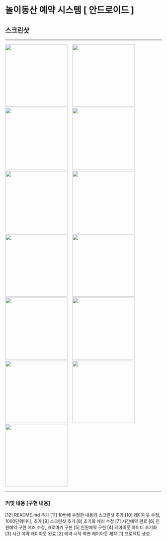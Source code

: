 # 놀이동산 예약 시스템 [ 안드로이드 ]

<h2>스크린샷</h2>
<hr>
<img width=200 src="https://github.com/Curookie/Android3_161202/blob/master/app/pics/Screenshot_1481268977.png?raw=true">&nbsp;&nbsp;&nbsp;
<img width=200 src="https://github.com/Curookie/Android3_161202/blob/master/app/pics/Screenshot_1481268982.png?raw=true">&nbsp;&nbsp;&nbsp;
<img width=200 src="https://github.com/Curookie/Android3_161202/blob/master/app/pics/Screenshot_1481268989.png?raw=true">&nbsp;&nbsp;&nbsp;
<img width=200 src="https://github.com/Curookie/Android3_161202/blob/master/app/pics/Screenshot_1481268997.png?raw=true">&nbsp;&nbsp;&nbsp;
<img width=200 src="https://github.com/Curookie/Android3_161202/blob/master/app/pics/Screenshot_1481269005.png?raw=true">&nbsp;&nbsp;&nbsp;
<img width=200 src="https://github.com/Curookie/Android3_161202/blob/master/app/pics/Screenshot_1481269011.png?raw=true">&nbsp;&nbsp;&nbsp;
<img width=200 src="https://github.com/Curookie/Android3_161202/blob/master/app/pics/Screenshot_1481269017.png?raw=true">&nbsp;&nbsp;&nbsp;
<img width=200 src="https://github.com/Curookie/Android3_161202/blob/master/app/pics/Screenshot_1481269025.png?raw=true">&nbsp;&nbsp;&nbsp;
<img width=200 src="https://github.com/Curookie/Android3_161202/blob/master/app/pics/Screenshot_1481269064.png?raw=true">&nbsp;&nbsp;&nbsp;
<img width=200 src="https://github.com/Curookie/Android3_161202/blob/master/app/pics/Screenshot_1481269087.png?raw=true">&nbsp;&nbsp;&nbsp;
<img width=200 src="https://github.com/Curookie/Android3_161202/blob/master/app/pics/Screenshot_1481269093.png?raw=true">&nbsp;&nbsp;&nbsp;
<img width=200 src="https://github.com/Curookie/Android3_161202/blob/master/app/pics/Screenshot_1481269099.png?raw=true">&nbsp;&nbsp;&nbsp;
<img width=200 src="https://github.com/Curookie/Android3_161202/blob/master/app/pics/Screenshot_1481269103.png?raw=true">&nbsp;&nbsp;&nbsp;
<br>
<hr>
<h3>커밋 내용 [구현 내용]</h3>
[12] README.md 추가
[11] 10번에 수정한 내용의 스크린샷 추가
[10] 레이아웃 수정, 1000단위마다, 추가
[9] 스크린샷 추가
[8] 초기화 에러 수정
[7] 시간예약 완료
[6] 인원예약 구현 에러 수정, 크로마키 구현
[5] 인원예약 구현
[4] 레아이웃 아이디 초기화
[3] 시간 예약 레이아웃 완료
[2] 예약 시작 화면 레이아웃 제작
[1] 프로젝트 생성
<br>
<br>

